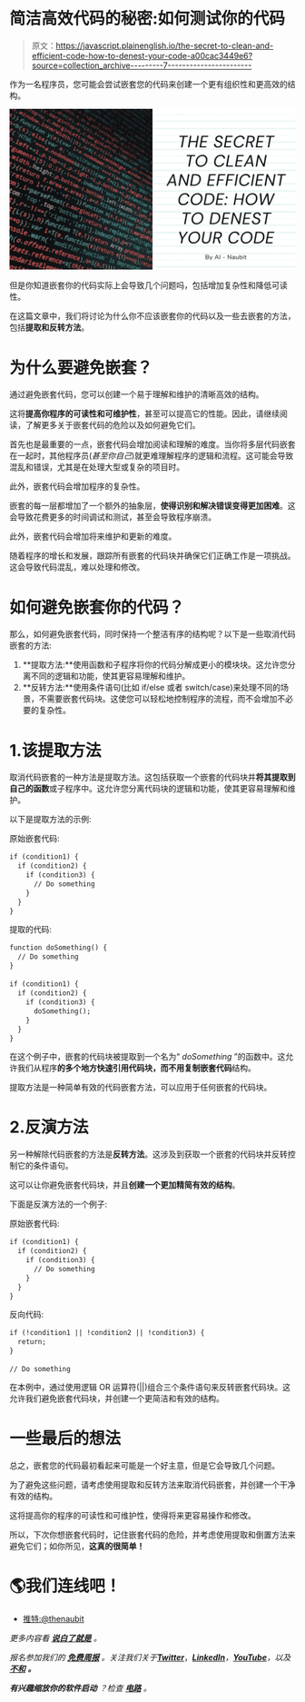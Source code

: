 # 简洁高效代码的秘密:如何测试你的代码

> 原文：<https://javascript.plainenglish.io/the-secret-to-clean-and-efficient-code-how-to-denest-your-code-a00cac3449e6?source=collection_archive---------7----------------------->

作为一名程序员，您可能会尝试嵌套您的代码来创建一个更有组织性和更高效的结构。

![](img/672f75486a3490a105246475a6670b14.png)

但是你知道嵌套你的代码实际上会导致几个问题吗，包括增加复杂性和降低可读性。

在这篇文章中，我们将讨论为什么你不应该嵌套你的代码以及一些去嵌套的方法，包括**提取和反转方法**。

# 为什么要避免嵌套？

通过避免嵌套代码，您可以创建一个易于理解和维护的清晰高效的结构。

这将**提高你程序的可读性和可维护性**，甚至可以提高它的性能。因此，请继续阅读，了解更多关于嵌套代码的危险以及如何避免它们。

首先也是最重要的一点，嵌套代码会增加阅读和理解的难度。当你将多层代码嵌套在一起时，其他程序员(*甚至你自己*)就更难理解程序的逻辑和流程。这可能会导致混乱和错误，尤其是在处理大型或复杂的项目时。

此外，嵌套代码会增加程序的复杂性。

嵌套的每一层都增加了一个额外的抽象层，**使得识别和解决错误变得更加困难**。这会导致花费更多的时间调试和测试，甚至会导致程序崩溃。

此外，嵌套代码会增加将来维护和更新的难度。

随着程序的增长和发展，跟踪所有嵌套的代码块并确保它们正确工作是一项挑战。这会导致代码混乱，难以处理和修改。

# 如何避免嵌套你的代码？

那么，如何避免嵌套代码，同时保持一个整洁有序的结构呢？以下是一些取消代码嵌套的方法:

1.  **提取方法:**使用函数和子程序将你的代码分解成更小的模块块。这允许您分离不同的逻辑和功能，使其更容易理解和维护。
2.  **反转方法:**使用条件语句(比如 if/else 或者 switch/case)来处理不同的场景，不需要嵌套代码块。这使您可以轻松地控制程序的流程，而不会增加不必要的复杂性。

# 1.该提取方法

取消代码嵌套的一种方法是提取方法。这包括获取一个嵌套的代码块并**将其提取到自己的函数**或子程序中。这允许您分离代码块的逻辑和功能，使其更容易理解和维护。

以下是提取方法的示例:

原始嵌套代码:

```
if (condition1) {
  if (condition2) {
    if (condition3) {
      // Do something
    }
  }
}
```

提取的代码:

```
function doSomething() {
  // Do something
}

if (condition1) {
  if (condition2) {
    if (condition3) {
      doSomething();
    }
  }
}
```

在这个例子中，嵌套的代码块被提取到一个名为“ *doSomething* ”的函数中。这允许我们从程序**的多个地方快速引用代码块，而不用复制嵌套代码**结构。

提取方法是一种简单有效的代码嵌套方法，可以应用于任何嵌套的代码块。

# 2.反演方法

另一种解除代码嵌套的方法是**反转方法**。这涉及到获取一个嵌套的代码块并反转控制它的条件语句。

这可以让你避免嵌套代码块，并且**创建一个更加精简有效的结构**。

下面是反演方法的一个例子:

原始嵌套代码:

```
if (condition1) {
  if (condition2) {
    if (condition3) {
      // Do something
    }
  }
}
```

反向代码:

```
if (!condition1 || !condition2 || !condition3) {
  return;
}

// Do something
```

在本例中，通过使用逻辑 OR 运算符(||)组合三个条件语句来反转嵌套代码块。这允许我们避免嵌套代码块，并创建一个更简洁和有效的结构。

# 一些最后的想法

总之，嵌套您的代码最初看起来可能是一个好主意，但是它会导致几个问题。

为了避免这些问题，请考虑使用提取和反转方法来取消代码嵌套，并创建一个干净有效的结构。

这将提高你的程序的可读性和可维护性，使得将来更容易操作和修改。

所以，下次你想嵌套代码时，记住嵌套代码的危险，并考虑使用提取和倒置方法来避免它们；如你所见，**这真的很简单！**

# 🌎我们连线吧！

*   [推特:@thenaubit](https://twitter.com/thenaubit)

*更多内容看* [***说白了就是***](https://plainenglish.io/) *。*

*报名参加我们的* [***免费周报***](http://newsletter.plainenglish.io/) *。关注我们关于*[***Twitter***](https://twitter.com/inPlainEngHQ)，[***LinkedIn***](https://www.linkedin.com/company/inplainenglish/)*，*[***YouTube***](https://www.youtube.com/channel/UCtipWUghju290NWcn8jhyAw)*，以及* [***不和***](https://discord.gg/GtDtUAvyhW) ***。***

***有兴趣缩放你的软件启动*** *？检查* [***电路***](https://circuit.ooo?utm=publication-post-cta) *。*